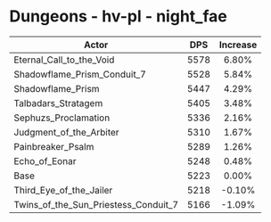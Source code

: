 # Dungeons - hv-pl - night_fae
| Actor | DPS | Increase |
|---|:---:|:---:|
|Eternal_Call_to_the_Void|5578|6.80%|
|Shadowflame_Prism_Conduit_7|5528|5.84%|
|Shadowflame_Prism|5447|4.29%|
|Talbadars_Stratagem|5405|3.48%|
|Sephuzs_Proclamation|5336|2.16%|
|Judgment_of_the_Arbiter|5310|1.67%|
|Painbreaker_Psalm|5289|1.26%|
|Echo_of_Eonar|5248|0.48%|
|Base|5223|0.00%|
|Third_Eye_of_the_Jailer|5218|-0.10%|
|Twins_of_the_Sun_Priestess_Conduit_7|5166|-1.09%|
